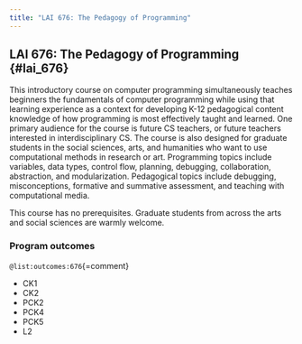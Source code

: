 ```yaml
---
title: "LAI 676: The Pedagogy of Programming"
---
```


## LAI 676: The Pedagogy of Programming {#lai_676}

This introductory course on computer programming simultaneously teaches beginners the fundamentals of computer programming while using that learning experience as a context for developing K-12 pedagogical content knowledge of how programming is most effectively taught and learned. One primary audience for the course is future CS teachers, or future teachers interested in interdisciplinary CS. The course is also designed for graduate students in the social sciences, arts, and humanities who want to use computational methods in research or art. Programming topics include variables, data types, control flow, planning, debugging, collaboration, abstraction, and modularization. Pedagogical topics include debugging, misconceptions, formative and summative assessment, and teaching with computational media.

This course has no prerequisites. Graduate students from across the arts and social sciences are warmly welcome. 

### Program outcomes

` @list:outcomes:676 `{=comment}

 - CK1
 - CK2
 - PCK2
 - PCK4
 - PCK5
 - L2
